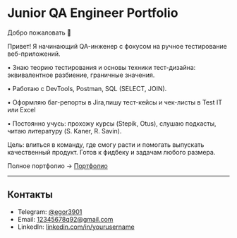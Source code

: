 # Junior QA Engineer Portfolio

Добро пожаловать 👋  

Привет! Я начинающий QA-инженер с фокусом на ручное тестирование веб-приложений.

• Знаю теорию тестирования и основы техники тест-дизайна: эквивалентное разбиение, граничные значения.

• Работаю с DevTools, Postman, SQL (SELECT, JOIN).

• Оформляю баг-репорты в Jira,пишу тест-кейсы и чек-листы в Test IT или Excel

• Постоянно учусь: прохожу курсы (Stepik, Otus), слушаю подкасты, читаю литературу (S. Kaner, R. Savin).

Цель: влиться в команду, где смогу расти и помогать выпускать качественный продукт. Готов к фидбеку и задачам любого размера.

Полное портфолио → [Портфолио](PORTF.md)

---

## Контакты
- Telegram: [@egor3901](https://t.me/egor3901)  
- Email: 12345678q92@gmail.com  
- LinkedIn: [linkedin.com/in/yourusername](https://linkedin.com/in/yourusername)  
